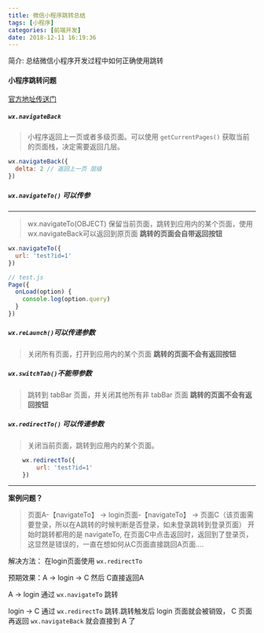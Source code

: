 ```yaml
---
title: 微信小程序跳转总结
tags: [小程序]
categories: [前端开发]
date: 2018-12-11 16:19:36
---
```

简介: 总结微信小程序开发过程中如何正确使用跳转
<!-- more -->
#### 小程序跳转问题
[官方地址传送门](https://developers.weixin.qq.com/miniprogram/dev/api/wx.navigateBack.html)
##### `wx.navigateBack` 

> 小程序返回上一页或者多级页面。可以使用 `getCurrentPages()` 获取当前的页面栈，决定需要返回几层。

```js
wx.navigateBack({
  delta: 2 // 返回上一页 层级
})
```

##### `wx.navigateTo()` 可以传参
***
> wx.navigateTo(OBJECT) 保留当前页面，跳转到应用内的某个页面，使用wx.navigateBack可以返回到原页面
**跳转的页面会自带返回按钮**

```js
wx.navigateTo({
  url: 'test?id=1'
})

// test.js
Page({
  onLoad(option) {
    console.log(option.query)
  }
})
```

##### `wx.reLaunch()`可以传递参数

> 关闭所有页面，打开到应用内的某个页面
**跳转的页面不会有返回按钮**

##### `wx.switchTab()`不能带参数

> 跳转到 tabBar 页面，并关闭其他所有非 tabBar 页面
**跳转的页面不会有返回按钮**

##### `wx.redirectTo()` 可以传递参数

> 关闭当前页面，跳转到应用内的某个页面。

```js
    wx.redirectTo({
        url: 'test?id=1'
    })
```
***
**案例问题？**
> 页面A-【navigateTo】 -> login页面-【navigateTo】 -> 页面C（该页面需要登录，所以在A跳转的时候判断是否登录，如未登录跳转到登录页面）
> 开始时跳转都用的是 navigateTo, 在页面C中点击返回时，返回到了登录页，这显然是错误的，一直在想如何从C页面直接跳回A页面....

解决方法： 在login页面使用 `wx.redirectTo`

预期效果：A -> login -> C    然后  C直接返回A

A -> login  通过 `wx.navigateTo` 跳转

login -> C 通过 `wx.redirectTo` 跳转.跳转触发后 login 页面就会被销毁， C 页面再返回 `wx.navigateBack` 就会直接到 A 了